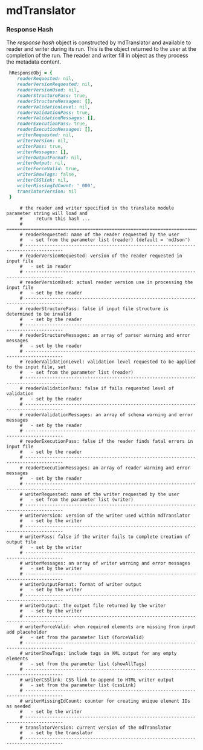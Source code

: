# mdTranslator

### Response Hash

The *response hash* object is constructed by mdTranslator and available to reader and writer during its run. This is the object returned to the user at the completion of the run.  The reader and writer fill in object as they process the metadata content. 

````ruby
 hResponseObj = {
    readerRequested: nil,
    readerVersionRequested: nil,
    readerVersionUsed: nil,
    readerStructurePass: true,
    readerStructureMessages: [],
    readerValidationLevel: nil,
    readerValidationPass: true,
    readerValidationMessages: [],
    readerExecutionPass: true,
    readerExecutionMessages: [],
    writerRequested: nil,
    writerVersion: nil,
    writerPass: true,
    writerMessages: [],
    writerOutputFormat: nil,
    writerOutput: nil,
    writerForceValid: true,
    writerShowTags: false,
    writerCSSlink: nil,
    writerMissingIdCount: '_000',
    translatorVersion: nil
 }

````
         # the reader and writer specified in the translate module parameter string will load and
         #     return this hash ...
         # ====================================================================================
         # readerRequested: name of the reader requested by the user
         #   - set from the parameter list (reader) (default = 'mdJson')
         # ------------------------------------------------------------------------------------
         # readerVersionRequested: version of the reader requested in input file
         #   - set in reader
         # ------------------------------------------------------------------------------------
         # readerVersionUsed: actual reader version use in processing the input file
         #   - set by the reader
         # ------------------------------------------------------------------------------------
         # readerStructurePass: false if input file structure is determined to be invalid
         #   - set by the reader
         # ------------------------------------------------------------------------------------
         # readerStructureMessages: an array of parser warning and error messages
         #   - set by the reader
         # ------------------------------------------------------------------------------------
         # readerValidationLevel: validation level requested to be applied to the input file, set
         #   - set from the parameter list (reader)
         # ------------------------------------------------------------------------------------
         # readerValidationPass: false if fails requested level of validation
         #   - set by the reader
         # ------------------------------------------------------------------------------------
         # readerValidationMessages: an array of schema warning and error messages
         #   - set by the reader
         # ------------------------------------------------------------------------------------
         # readerExecutionPass: false if the reader finds fatal errors in input file
         #   - set by the reader
         # ------------------------------------------------------------------------------------
         # readerExecutionMessages: an array of reader warning and error messages
         #   - set by the reader
         # ------------------------------------------------------------------------------------
         # writerRequested: name of the writer requested by the user
         #   - set from the parameter list (writer)
         # ------------------------------------------------------------------------------------
         # writerVersion: version of the writer used within mdTranslator
         #   - set by the writer
         # ------------------------------------------------------------------------------------
         # writerPass: false if the writer fails to complete creation of output file
         #   - set by the writer
         # ------------------------------------------------------------------------------------
         # writerMessages: an array of writer warning and error messages
         #   - set by the writer
         # ------------------------------------------------------------------------------------
         # writerOutputFormat: format of writer output
         #   - set by the writer
         # ------------------------------------------------------------------------------------
         # writerOutput: the output file returned by the writer
         #   - set by the writer
         # ------------------------------------------------------------------------------------
         # writerForceValid: when required elements are missing from input add placeholder
         #   - set from the parameter list (forceValid)
         # ------------------------------------------------------------------------------------
         # writerShowTags: include tags in XML output for any empty elements
         #   - set from the parameter list (showAllTags)
         # ------------------------------------------------------------------------------------
         # writerCSSlink: CSS link to append to HTML writer output
         #   - set from the parameter list (cssLink)
         # ------------------------------------------------------------------------------------
         # writerMissingIdCount: counter for creating unique element IDs as needed
         #   - set by the writer
         # ------------------------------------------------------------------------------------
         # translatorVersion: current version of the mdTranslator
         #   - set by the translator
         # ------------------------------------------------------------------------------------
